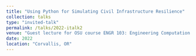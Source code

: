 ```yaml
---
title: "Using Python for Simulating Civil Infrastructure Resilience"
collection: talks
type: "invited-talk"
permalink: /talks/2022-italk2
venue: "Guest lecture for OSU course ENGR 103: Engineering Computation and Algorithmic Thinking"
date: 2022
location: "Corvallis, OR"
---
```

